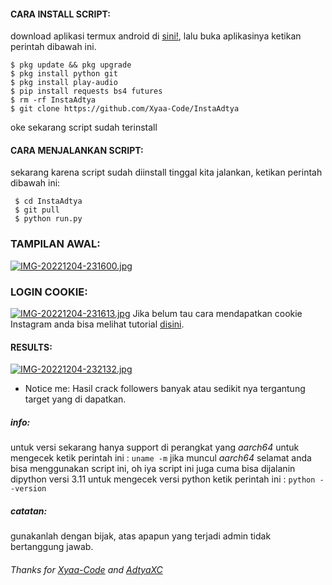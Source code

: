 
#### CARA INSTALL SCRIPT:
 download aplikasi termux android di [sini!](https://f-droid.org/repo/com.termux_117.apk), lalu buka aplikasinya ketikan perintah dibawah ini.
 ```
 $ pkg update && pkg upgrade
 $ pkg install python git
 $ pkg install play-audio
 $ pip install requests bs4 futures
 $ rm -rf InstaAdtya
 $ git clone https://github.com/Xyaa-Code/InstaAdtya
 ```
 oke sekarang script sudah terinstall
#### CARA MENJALANKAN SCRIPT:
 sekarang karena script sudah diinstall tinggal kita jalankan, ketikan perintah dibawah ini:
 ```
  $ cd InstaAdtya
  $ git pull
  $ python run.py
 ```
### TAMPILAN AWAL:
[![IMG-20221204-231600.jpg](https://i.postimg.cc/J0ZmQt09/IMG-20221204-231600.jpg)](https://postimg.cc/q6J9JJ8L)

### LOGIN COOKIE:

[![IMG-20221204-231613.jpg](https://i.postimg.cc/jSrYRs2j/IMG-20221204-231613.jpg)](https://postimg.cc/Vd4VRPjy)
 Jika belum tau cara mendapatkan cookie Instagram anda bisa melihat tutorial [disini](https://youtu.be/VrGZdY5L19k).
#### RESULTS:
[![IMG-20221204-232132.jpg](https://i.postimg.cc/jdSZNm1h/IMG-20221204-232132.jpg)](https://postimg.cc/QVvQZ4hB)
* Notice me: Hasil crack followers banyak atau sedikit nya tergantung target yang di dapatkan.

##### info:
 untuk versi sekarang hanya support di perangkat yang *aarch64* untuk mengecek
 ketik perintah ini : ```uname -m``` jika muncul *aarch64* selamat anda bisa menggunakan script ini,
 oh iya script ini juga cuma bisa dijalanin dipython versi 3.11 untuk mengecek versi python
 ketik perintah ini : ```python --version```

##### catatan:
 gunakanlah dengan bijak, atas apapun yang terjadi admin tidak bertanggung jawab.

###### Thanks for [Xyaa-Code](https://github.com/Xyaa-Code) and [AdtyaXC](https://github.com/AdtyaXC)
